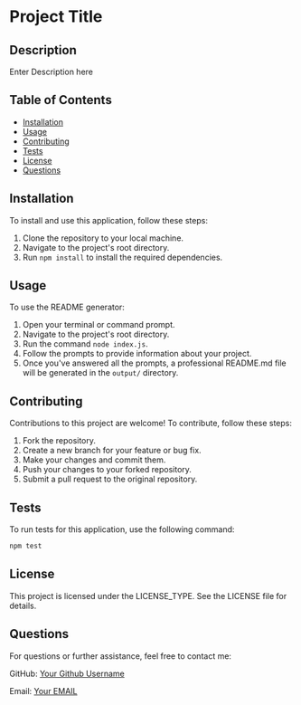 # Project Title

## Description

Enter Description here

## Table of Contents

- [Installation](#installation)
- [Usage](#usage)
- [Contributing](#contributing)
- [Tests](#tests)
- [License](#license)
- [Questions](#questions)

## Installation

To install and use this application, follow these steps:

1. Clone the repository to your local machine.
2. Navigate to the project's root directory.
3. Run `npm install` to install the required dependencies.

## Usage

To use the README generator:

1. Open your terminal or command prompt.
2. Navigate to the project's root directory.
3. Run the command `node index.js`.
4. Follow the prompts to provide information about your project.
5. Once you've answered all the prompts, a professional README.md file will be generated in the `output/` directory.

## Contributing

Contributions to this project are welcome! To contribute, follow these steps:

1. Fork the repository.
2. Create a new branch for your feature or bug fix.
3. Make your changes and commit them.
4. Push your changes to your forked repository.
5. Submit a pull request to the original repository.

## Tests

To run tests for this application, use the following command:

```bash
npm test
```
## License
This project is licensed under the LICENSE_TYPE. See the LICENSE file for details.

## Questions
For questions or further assistance, feel free to contact me:

GitHub: [Your Github Username](https://github.com/your_github_username)

Email: [Your EMAIL](mailto:youremail@email.com)